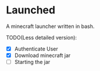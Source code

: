 # Launched
A minecraft launcher written in bash.

TODO(Less detailed version):
- [x] Authenticate User
- [x] Download minecraft jar
- [ ] Starting the jar